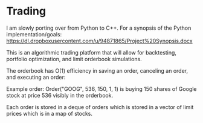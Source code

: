 # Trading
I am slowly porting over from Python to C++. For a synopsis of the Python implementation/goals:
https://dl.dropboxusercontent.com/u/94871865/Project%20Synopsis.docx


This is an algorithmic trading platform that will allow for backtesting, portfolio optimization, and limit orderbook simulations.

The orderbook has O(1) efficiency in saving an order, canceling an order, and executing an order:

Example order:
Order("GOOG", 536, 150, 1, 1) is buying 150 shares of Google stock at price 536 visibly in the orderbook.

Each order is stored in a deque of orders which is stored in a vector of limit prices which is in a map of stocks.

